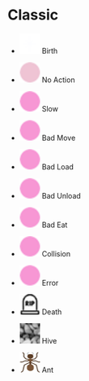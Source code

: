 # Classic

- <img src="birth@2x.png" width="40" height="40"> Birth
- <img src="noaction@2x.png" width="40" height="40"> No Action
- <img src="slow@2x.png" width="40" height="40"> Slow
- <img src="badmove@2x.png" width="40" height="40"> Bad Move
- <img src="badload@2x.png" width="40" height="40"> Bad Load
- <img src="badunload@2x.png" width="40" height="40"> Bad Unload
- <img src="badeat@2x.png" width="40" height="40"> Bad Eat
- <img src="collision@2x.png" width="40" height="40"> Collision
- <img src="error@2x.png" width="40" height="40"> Error
- <img src="death@2x.png" width="40" height="40"> Death

- <img src="hive@2x.png" width="40" height="40"> Hive
- <img src="ant@2x.png" width="40" height="40"> Ant
